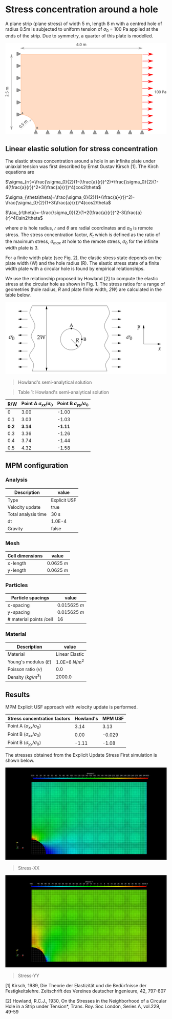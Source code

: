 # Stress concentration around a hole

A plane strip (plane stress) of width 5 m, length 8 m with a centred hole of radius 0.5m is subjected to uniform tension of $\sigma_0$ = 100 Pa applied at the ends of the strip. Due to symmetry, a quarter of this plate is modelled.

![Fig. 1: Finite width plate with a circular hole subjected to an uniform tension at far ends](plate-hole.svg)

## Linear elastic solution for stress concentration
The elastic stress concentration around a hole in an infinite plate under uniaxial tension was first described by Ernst Gustav Kirsch [1]. The Kirch equations are 

$\sigma_{rr}=\frac{\sigma_0}{2}(1-(\frac{a}{r})^2)+\frac{\sigma_0}{2}(1-4(\frac{a}{r})^2+3(\frac{a}{r})^4)cos2\theta$

$\sigma_{\theta\theta}=\frac{\sigma_0}{2}(1+(\frac{a}{r})^2)-\frac{\sigma_0}{2}(1+3(\frac{a}{r})^4)cos2\theta$

$\tau_{r\theta}=-\frac{\sigma_0}{2}(1+2(\frac{a}{r})^2-3(\frac{a}{r}^4))sin2\theta$

where _a_ is hole radius, _r_ and $\theta$ are radial coordinates and $\sigma_0$ is remote stress. The stress concentration factor, $K_t$ which is defined as the ratio of the maximum stress, $\sigma_{max}$ at hole to the remote stress, $\sigma_0$ for the infinite width plate is 3.

For a finite width plate (see Fig. 2), the elastic stress state depends on the plate width (W) and the hole radius (R). The elastic stress state of a finite width plate with a circular hole is found by empirical relationships.

We use the relationship proposed by Howland [2] to compute the elastic stress at the circular hole as shown in Fig. 1.  The stress ratios for a range of geometries (hole radius, _R_ and plate finite width, _2W_) are calculated in the table below. 

![Semi-analytical solution stress concentration](finite-width-plate-hole.png)
> Howland's semi-analytical solution

> Table 1: Howland's semi-analytical solution

|R/W		 | Point A $\sigma_{xx}/\sigma_0$	| Point B $\sigma_{yy}/\sigma_0$|
|----------------|--------------------------------------|-------------------------------|
|0		 | 3.00					| -1.00				|
|0.1		 | 3.03					| -1.03				|
|**0.2**	 | **3.14**				| **-1.11**			|
|0.3		 | 3.36					| -1.26				|
|0.4		 | 3.74					| -1.44				|
|0.5		 | 4.32					| -1.58				|

## MPM configuration


### Analysis

|Description		| value		|
|-----------------------|---------------|
|Type		 	| Explicit USF	|
|Velocity update	| true		|
|Total analysis time 	| 30 s		|
|dt		 	| 1.0E-4	|
|Gravity		| false		|

### Mesh

|Cell dimensions	| value		|
|-----------------------|---------------|
|x-length 		| 0.0625 $m$ 	|
|y-length 		| 0.0625 $m$ 	|

### Particles

|Particle spacings	| value		|
|-----------------------|---------------|
|x-spacing 		| 0.015625 $m$ 	|
|y-spacing 		| 0.015625 $m$ 	|
|# material points /cell| 16		| 


### Material

|Description		| value		|
|-----------------------|---------------|
|Material	 	| Linear Elastic|
|Young's modulus ($E$)	| 1.0E+6 $N/m^2$|
|Poisson ratio ($\nu$)	| 0.0		|
|Density ($kg/m^3$)	| 2000.0	|

## Results

MPM Explicit USF approach with velocity update is performed.

| Stress concentration factors		| Howland's	| MPM USF	|
|---------------------------------------|---------------|---------------|
| Point A ($\sigma_{xx}/\sigma_0$)	|  3.14		|  3.13		|
| Point B ($\sigma_{xx}/\sigma_0$)	|  0.00		| -0.029	|
| Point B ($\sigma_{yy}/\sigma_0$)	| -1.11		| -1.08		|

The stresses obtained from the Explicit Update Stress First simulation is shown below.

![Stress XX](plate-hole-stress-xx.png)
> Stress-XX

![Stress YY](plate-hole-stress-yy.png)
> Stress-YY

[1] Kirsch, 1989, Die Theorie der Elastizität und die Bedürfnisse der Festigkeitslehre. Zeitschrift des Vereines deutscher Ingenieure, 42, 797-807

[2] Howland, R.C.J., 1930, On the Stresses in the Neighborhood of a Circular Hole in a Strip under Tension*, Trans. Roy. Soc London, Series A, vol.229, 49-59
